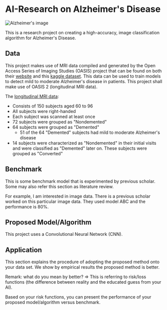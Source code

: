 # AI-Research on Alzheimer's Disease

![Alzheimer's image](https://www.nia.nih.gov/sites/default/files/2017-09/alzheimers-animation-hero.jpg)

This is a research project on creating a high-accuracy, image classification algorithm for Alzheimer's Disease. 

## Data

This project makes use of MRI data compiled and generated by the Open Access Series of Imaging Studies (OASIS) project that can be found on both their [website](https://www.oasis-brains.org/) and this [kaggle dataset](https://www.kaggle.com/jboysen/mri-and-alzheimers). This data can be used to train models to detect mild to moderate Alzheimer's disease in patients. This project shall make use of OASIS 2 (longitudinal MRI data).

The [longitudinal MRI data](http://www.oasis-brains.org/pdf/oasis_longitudinal.csv):

* Consists of 150 subjects aged 60 to 96
* All subjects were right-handed
* Each subject was scanned at least once
* 72 subjects were grouped as "Nondemented"
* 64 subjects were grouped as "Demented"
  * 51 of the 64 "Demented" subjects had mild to moderate Alzheimer's disease
* 14 subjects were characterized as "Nondemented" in their initial visits and were classified as "Demented" later on. These subjects were grouped as "Converted"
</li>
  

  

## Benchmark

This is some benchmark model that is experimented by previous scholar. Some may also refer this section as literature review. 

For example, I am interested in image data. There is a previous scholar worked on this particular image data. They used model ABC and the performance is 80%. 

## Proposed Model/Algorithm

This project uses a Convolutional Neural Network (CNN). 

## Application

This section explains the procedure of adopting the proposed method onto your data set. We show by empirical results the proposed method is better. 

Remark: what do you mean by better? => This is referring to risk/loss functions (the difference between reality and the educated guess from your AI).

Based on your risk functions, you can present the performance of your proposed model/algorithm versus benchmark.
